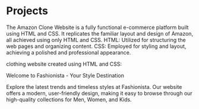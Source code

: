 # Projects 
The Amazon Clone Website is a fully functional e-commerce platform built using HTML and CSS. It
replicates the familiar layout and design of Amazon, all achieved using only HTML and CSS.
HTML: Utilized for structuring the web pages and organizing content.
CSS: Employed for styling and layout, achieving a polished and professional appearance.


 clothing website created using HTML and CSS:

Welcome to Fashionista - Your Style Destination

Explore the latest trends and timeless styles at Fashionista. Our website offers a modern, user-friendly design, making it easy to browse through our high-quality collections for Men, Women, and Kids.
